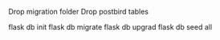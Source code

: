 Drop migration folder
Drop postbird tables

flask db init
flask db migrate
flask db upgrad
flask db seed all
